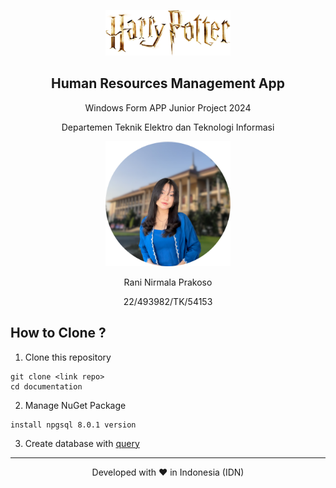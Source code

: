 <p align="center">
 <img width="200px" src="documentation/Hp_Logo.png" />
 <h2 align="center">Human Resources Management App</h2>
 <p align="center">Windows Form APP Junior Project 2024</p>
 <p align="center">Departemen Teknik Elektro dan Teknologi Informasi</p>
</p>
<p align="center">
 <img width="200px" src="documentation/Personal_Images.png" />
 <p align="center">Rani Nirmala Prakoso</p>
 <p align="center">22/493982/TK/54153</p>
</p>

## How to Clone ?
1. Clone this repository
```
git clone <link repo>
cd documentation
```
2.  Manage NuGet Package
```
install npgsql 8.0.1 version
```
3. Create database with [query]()

<hr>
<p align="center">
Developed with ❤️ in Indonesia (IDN)
</p>
